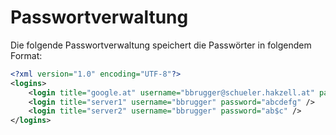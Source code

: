 ﻿# Passwortverwaltung

Die folgende Passwortverwaltung speichert die Passwörter in folgendem Format:

```xml
<?xml version="1.0" encoding="UTF-8"?>
<logins>
    <login title="google.at" username="bbrugger@schueler.hakzell.at" password="123456" />
    <login title="server1" username="bbrugger" password="abcdefg" />
    <login title="server2" username="bbrugger" password="ab$c" />
</logins>
```
